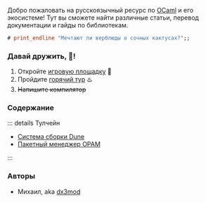 Добро пожаловать на русскоязычный ресурс по [OCaml] и его экосистеме! 
Тут вы сможете найти различные статьи, перевод документации и гайды по библиотекам. 

```ocaml
# print_endline "Мечтают ли верблюды о сочных кактусах?";;
```

### Давай дружить, :camel:!

<!-- 1. Посетите официальный сайт и следуйте [инструкции по установки](https://ocaml.org/install) -->
1. Откройте [игровую площадку](https://ocaml.org/play) :playground_slide:
2. Пройдите [горячий тур](https://ocaml.org/docs/tour-of-ocaml) :hotsprings: 
3. ~~Напишите компилятор~~


### Содержание

::: details Тулчейн

- [Система сборки Dune](./tools/dune.md)
- [Пакетный менеджер OPAM](./tools/opam.md)

:::


### Авторы

- Михаил, aka [dx3mod](https://dx3mod.ru)




[OCaml]:https://ocaml.org/